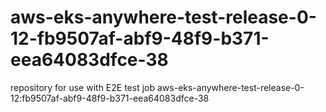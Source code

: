 # aws-eks-anywhere-test-release-0-12-fb9507af-abf9-48f9-b371-eea64083dfce-38
repository for use with E2E test job aws-eks-anywhere-test-release-0-12:fb9507af-abf9-48f9-b371-eea64083dfce-38
